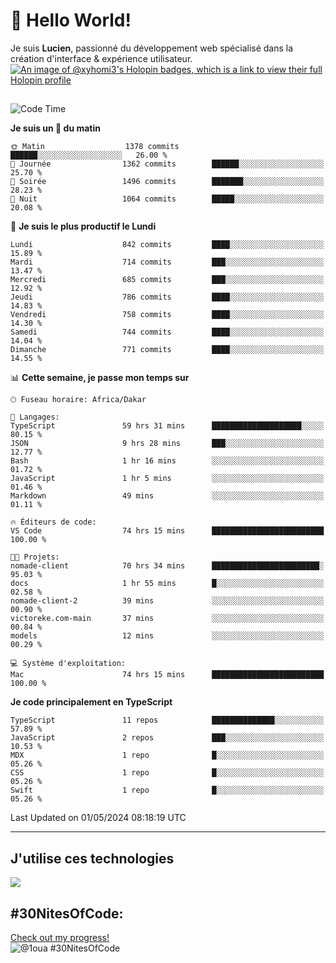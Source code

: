 # 👋 Hello World!

Je suis **Lucien**, passionné du développement web spécialisé dans la création d'interface & expérience utilisateur.
[![An image of @xyhomi3's Holopin badges, which is a link to view their full Holopin profile](https://holopin.me/xyhomi3)](https://holopin.io/@xyhomi3)

##

<!--START_SECTION:waka-->
![Code Time](http://img.shields.io/badge/Code%20Time-1%2C106%20hrs%2050%20mins-blue)

**Je suis un 🐤 du matin** 

```text
🌞 Matin                  1378 commits        ██████░░░░░░░░░░░░░░░░░░░   26.00 % 
🌆 Journée                1362 commits        ██████░░░░░░░░░░░░░░░░░░░   25.70 % 
🌃 Soirée                 1496 commits        ███████░░░░░░░░░░░░░░░░░░   28.23 % 
🌙 Nuit                   1064 commits        █████░░░░░░░░░░░░░░░░░░░░   20.08 % 
```
📅 **Je suis le plus productif le Lundi** 

```text
Lundi                    842 commits         ████░░░░░░░░░░░░░░░░░░░░░   15.89 % 
Mardi                    714 commits         ███░░░░░░░░░░░░░░░░░░░░░░   13.47 % 
Mercredi                 685 commits         ███░░░░░░░░░░░░░░░░░░░░░░   12.92 % 
Jeudi                    786 commits         ████░░░░░░░░░░░░░░░░░░░░░   14.83 % 
Vendredi                 758 commits         ████░░░░░░░░░░░░░░░░░░░░░   14.30 % 
Samedi                   744 commits         ████░░░░░░░░░░░░░░░░░░░░░   14.04 % 
Dimanche                 771 commits         ████░░░░░░░░░░░░░░░░░░░░░   14.55 % 
```


📊 **Cette semaine, je passe mon temps sur** 

```text
🕑︎ Fuseau horaire: Africa/Dakar

💬 Langages: 
TypeScript               59 hrs 31 mins      ████████████████████░░░░░   80.15 % 
JSON                     9 hrs 28 mins       ███░░░░░░░░░░░░░░░░░░░░░░   12.77 % 
Bash                     1 hr 16 mins        ░░░░░░░░░░░░░░░░░░░░░░░░░   01.72 % 
JavaScript               1 hr 5 mins         ░░░░░░░░░░░░░░░░░░░░░░░░░   01.46 % 
Markdown                 49 mins             ░░░░░░░░░░░░░░░░░░░░░░░░░   01.11 % 

🔥 Éditeurs de code: 
VS Code                  74 hrs 15 mins      █████████████████████████   100.00 % 

🐱‍💻 Projets: 
nomade-client            70 hrs 34 mins      ████████████████████████░   95.03 % 
docs                     1 hr 55 mins        █░░░░░░░░░░░░░░░░░░░░░░░░   02.58 % 
nomade-client-2          39 mins             ░░░░░░░░░░░░░░░░░░░░░░░░░   00.90 % 
victoreke.com-main       37 mins             ░░░░░░░░░░░░░░░░░░░░░░░░░   00.84 % 
models                   12 mins             ░░░░░░░░░░░░░░░░░░░░░░░░░   00.29 % 

💻 Système d'exploitation: 
Mac                      74 hrs 15 mins      █████████████████████████   100.00 % 
```

**Je code principalement en TypeScript** 

```text
TypeScript               11 repos            ██████████████░░░░░░░░░░░   57.89 % 
JavaScript               2 repos             ███░░░░░░░░░░░░░░░░░░░░░░   10.53 % 
MDX                      1 repo              █░░░░░░░░░░░░░░░░░░░░░░░░   05.26 % 
CSS                      1 repo              █░░░░░░░░░░░░░░░░░░░░░░░░   05.26 % 
Swift                    1 repo              █░░░░░░░░░░░░░░░░░░░░░░░░   05.26 % 
```




 Last Updated on 01/05/2024 08:18:19 UTC
<!--END_SECTION:waka-->
---

## J'utilise ces technologies

<p align="left">
  <a href="https://skillicons.dev">
    <img src="https://skillicons.dev/icons?i=ts,js,md,scss,tailwind,react,redux,docker,express,astro,vite,nextjs,vercel,figma,ableton" />
  </a>
</p>

## #30NitesOfCode:
  [Check out my progress!](https://www.codedex.io/@1oua/30-nites-of-code)  
  ![@1oua #30NitesOfCode](https://www.codedex.io/api/petStatus?user=1oua)
